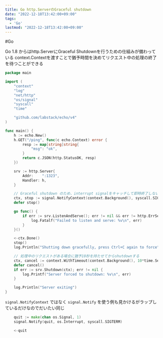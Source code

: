 ```yaml
---
title: Go http.ServerのGraceful shutdown
date: "2022-12-18T13:42:00+09:00"
tags:
  - 'Go'
lastmod: "2022-12-18T13:42:00+09:00"
---
```


#Go


Go 1.8 からはhttp.ServerにGraceful Shutdownを行うための仕組みが備わっている
context.Contextを渡すことで猶予時間を決めてリクエスト中の処理の終了を待つことができる

```go
package main

import (
	"context"
	"log"
	"net/http"
	"os/signal"
	"syscall"
	"time"

	"github.com/labstack/echo/v4"
)

func main() {
	h := echo.New()
	h.GET("/ping", func(c echo.Context) error {
		resp := map[string]string{
			"msg": "ok",
		}
		return c.JSON(http.StatusOK, resp)
	})

	srv := http.Server{
		Addr:    ":1323",
		Handler: h,
	}

	// Graceful shutdown のため、interrupt signalをキャッチして即時終了しないようにする
	ctx, stop := signal.NotifyContext(context.Background(), syscall.SIGINT, syscall.SIGTERM)
	defer stop()

	go func() {
		if err := srv.ListenAndServe(); err != nil && err != http.ErrServerClosed {
			log.Fatalf("Failed to listen and serve: %v\n", err)
		}
	}()

	<-ctx.Done()
	stop()
	log.Println("Shutting down gracefully, press Ctrl+C again to force")

    // 処理中のリクエストがある場合に猶予10秒を持たせてからshutdownする
	ctx, cancel := context.WithTimeout(context.Background(), 10*time.Second)
	defer cancel()
	if err := srv.Shutdown(ctx); err != nil {
		log.Printf("Server forced to shutdown: %v\n", err)
	}

	log.Println("Server exiting")
}
```

`signal.NotifyContext` ではなく `signal.Notify` を使う例も見かけるがラップしているだけなのでだいたい同じ

```go
	quit := make(chan os.Signal, 1)
	signal.Notify(quit, os.Interrupt, syscall.SIGTERM)

	<-quit

```
